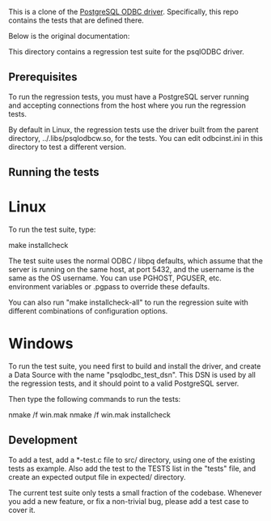 This is a clone of the [PostgreSQL ODBC driver](https://www.postgresql.org/ftp/odbc/versions/src/). Specifically, this repo contains the tests that are defined there.

Below is the original documentation:


This directory contains a regression test suite for the psqlODBC driver.

Prerequisites
-------------

To run the regression tests, you must have a PostgreSQL server running and
accepting connections from the host where you run the regression tests.

By default in Linux, the regression tests use the driver built from the
parent directory, ../.libs/psqlodbcw.so, for the tests. You can edit
odbcinst.ini in this directory to test a different version.

Running the tests
-----------------

Linux
=====

To run the test suite, type:

  make installcheck

The test suite uses the normal ODBC / libpq defaults, which assume that the
server is running on the same host, at port 5432, and the username is the
same as the OS username. You can use PGHOST, PGUSER, etc. environment
variables or .pgpass to override these defaults.

You can also run "make installcheck-all" to run the regression suite with
different combinations of configuration options.

Windows
=======

To run the test suite, you need first to build and install the driver, and
create a Data Source with the name "psqlodbc_test_dsn". This DSN is used by
all the regression tests, and it should point to a valid PostgreSQL server.

Then type the following commands to run the tests:

  nmake /f win.mak
  nmake /f win.mak installcheck

Development
-----------

To add a test, add a *-test.c file to src/ directory, using one of the
existing tests as example. Also add the test to the TESTS list in the
"tests" file, and create an expected output file in expected/ directory.

The current test suite only tests a small fraction of the codebase. Whenever
you add a new feature, or fix a non-trivial bug, please add a test case to
cover it.

